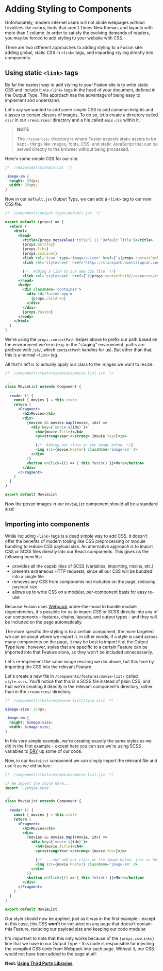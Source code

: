 # Adding Styling to Components

Unfortunately, modern internet users will not abide webpages without frivolities like colors, fonts that aren't Times New Roman, and layouts with more than 1 column. In order to satisfy the evolving demands of readers, you may be forced to add styling to your website with CSS.

There are two different approaches to adding styling to a Fusion site: adding global, static CSS in `<link>` tags, and importing styling directly into components.

## Using static `<link>` tags

By far the easiest way to add styling to your Fusion site is to write static CSS and include it via `<link>` tags in the head of your document, defined in the Output Type. This approach has the advantage of being easy to implement and understand.

Let's say we wanted to add some simple CSS to add common heights and classes to certain classes of images. To do so, let's create a directory called `css/` in our `/resources/` directory and a file called `main.css` within it.

> **NOTE**
>
> The `/resources/` directory is where Fusion expects static assets to be kept - things like images, fonts, CSS, and static JavaScript that can be served directly to the browser without being processed.

Here's some simple CSS for our site:

```css
/*  /resources/css/main.css  */

.image-sm {
  height: 250px;
  width: 250px;
}
```

Now in our `default.jsx` Output Type, we can add a `<link>` tag to our new CSS file.

```jsx
/*  /components/output-types/default.jsx  */

export default (props) => {
  return (
    <html>
      <head>
        <title>{props.metaValue('title') || 'Default Title'}</title>
        {props.metaTag}
        {props.libs}
        {props.cssLinks}
        <link rel='icon' type='image/x-icon' href={`${props.contextPath}/resources/img/favicon.ico`} />
        <link rel='stylesheet' href='https://stackpath.bootstrapcdn.com/bootstrap/4.1.3/css/bootstrap.min.css' />

        {/*  Adding a link to our new CSS file  */}
        <link rel='stylesheet' href={`${props.contextPath}/resources/css/main.css`} />
      </head>
      <body>
        <div className='container'>
          <div id='fusion-app'>
            {props.children}
          </div>
        </div>
        {props.fusion}
      </body>
    </html>
  )
}
```

We're using the `props.contextPath` helper above to prefix our path based on the environment we're in (e.g. in the "staging" environment, paths are prefixed with `/pb/`, which `contextPath` handles for us). But other than that, this is a normal `<link>` tag.

All that's left is to actually apply our class to the images we want to resize:

```jsx
/*  /components/features/movies/movie-list.jsx  */

...
class MovieList extends Component {
  ...
  render () {
    const { movies } = this.state
    return (
      <Fragment>
        <h2>Movies</h2>
        <div>
          {movies && movies.map((movie, idx) =>
            <div key={`movie-${idx}`}>
              <h4>{movie.Title}</h4>
              <p><strong>Year:</strong> {movie.Year}</p>

              {/*  Adding our class on the image below  */}
              <img src={movie.Poster} className='image-sm' />
            </div>
          )}
          <button onClick={() => { this.fetch() }}>More</button>
        </div>
      </Fragment>
    )
  }
}

export default MovieList
```

Now the poster images in our `MovieList` component should all be a standard size!

## Importing into components

While including `<link>` tags is a dead simple way to add CSS, it doesn't offer the benefits of modern tooling like CSS preprocessing or module bundling to reduce CSS payload size. An alternative approach is to import CSS or SCSS files directly into our React components. This gives us the following benefits:

- provides all the capabilities of SCSS (variables, importing, mixins, etc.)
- prevents extraneous HTTP requests, since all our CSS will be bundled into a single file
- removes any CSS from components not included on the page, reducing payload size
- allows us to write CSS on a modular, per-component basis for easy re-use

Because Fusion uses [Webpack](https://webpack.js.org/) under-the-hood to bundle module dependencies, it's possible for us to import CSS or SCSS directly into any of our components - features, chains, layouts, and output types - and they will be included on the page automatically.

The more specific the styling is to a certain component, the more targeted we can be about where we import it. In other words, if a style is used across many components on the page, it may be best to import it at the Output Type level; however, styles that are specific to a certain Feature can be imported into that Feature alone, so they won't be included unnecessarily.

Let's re-implement the same image resizing we did above, but this time by importing the CSS into the relevant Feature.

Let's create a new file in `/components/features/movie-list/` called `style.scss`. You'll notice that this is a SCSS file instead of plain CSS, and that we're creating it directly in the relevant component's directory, rather than in the `/resources/` directory.

```scss
/*  /components/features/movie-list/style.scss  */

$image-size: 250px;

.image-sm {
  height: $image-size;
  width: $image-size;
}
```

In this very simple example, we're creating exactly the same styles as we did in the first example - except here you can see we're using SCSS variables to [DRY](https://en.wikipedia.org/wiki/Don%27t_repeat_yourself) up some of our code.

Now, in our `MovieList` component we can simply import the relevant file and use it as we did before:

```jsx
/*  /components/features/movies/movie-list.jsx  */

// We import the style here...
import './style.scss'

...
class MovieList extends Component {
  ...
  render () {
    const { movies } = this.state
    return (
      <Fragment>
        <h2>Movies</h2>
        <div>
          {movies && movies.map((movie, idx) =>
            <div key={`movie-${idx}`}>
              <h4>{movie.Title}</h4>
              <p><strong>Year:</strong> {movie.Year}</p>

              {/*  ...and add our class on the image below, just as before  */}
              <img src={movie.Poster} className='image-sm' />
            </div>
          )}
          <button onClick={() => { this.fetch() }}>More</button>
        </div>
      </Fragment>
    )
  }
}

export default MovieList
```

Our style should now be applied, just as it was in the first example - except in this case, this CSS **won't** be included on any page that doesn't contain this Feature, reducing our payload size and keeping our code modular.

It's important to note that this only works because of the `{props.cssLinks}` line that we have in our Output Type - this code is responsible for injecting the compiled CSS code from Webpack into each page. Without it, our CSS would not have been added to the page at all!

 **Next: [Using Third Party Libraries](./using-third-party-libraries.md)**
